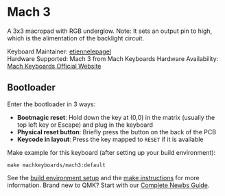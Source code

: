 # Mach 3

A 3x3 macropad with RGB underglow. 
Note: It sets an output pin to high, which is the alimentation of the backlight circuit.

Keyboard Maintainer: [etiennelepagel](https://github.com/etiennelepagel)  
Hardware Supported: Mach 3 from Mach Keyboards
Hardware Availability: [Mach Keyboards Official Website](https://machkeyboards.com/)

## Bootloader

Enter the bootloader in 3 ways:

* **Bootmagic reset**: Hold down the key at (0,0) in the matrix (usually the top left key or Escape) and plug in the keyboard
* **Physical reset button**: Briefly press the button on the back of the PCB
* **Keycode in layout**: Press the key mapped to `RESET` if it is available

Make example for this keyboard (after setting up your build environment):

    make machkeyboards/mach3:default

See the [build environment setup](https://docs.qmk.fm/#/getting_started_build_tools) and the [make instructions](https://docs.qmk.fm/#/getting_started_make_guide) for more information. Brand new to QMK? Start with our [Complete Newbs Guide](https://docs.qmk.fm/#/newbs).
